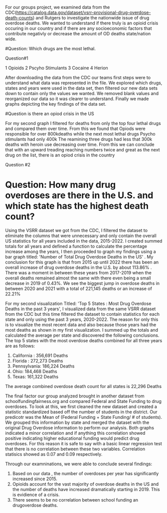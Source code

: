 For our groups project, we examined data from the CDC(https://catalog.data.gov/dataset/vsrr-provisional-drug-overdose-death-counts) and Rutgers to investigate the nationwide issue of drug overdose deaths. We wanted to understand if there truly is an opioid crisis occuring in our country and if there are any socioeconomic factors that contribute negativly or decrease the amount of OD deaths state/nation wide. 

#Question: Which drugs are the most lethal.

Question#1

1 Opioids
2 Pscyho Stimulants
3 Cocaine 
4 Herion

After downloading the data from the CDC our teams first steps were to understand what data was represented in the file.  We explored which drugs, states and years were used in the data set, then filtered our new data sets down to contain only the values we wanted. We removed blank values and reorganized our data so it was clearer to understand. Finally we made graphs depicting the key findings of the data set.


#Question is there an opiod crisis in the US

For my second graph I filtered for deaths from only the top four lethal drugs and compared them over time.
From this we found that Opiods were responsible for over 800kdeaths while the next most lethal drugs Psycho stimulants had only 400k
The reamining three drugs had less that 300k deaths with heroin use decreasing over time.
From this we can conclude that with an upward treading reaching numbers twice and great as the next drug on the list, there is an opiod crisis in the country


Question #2 

# Question: How many drug overdoses are there in the U.S. and which state has the highest death count?
Using the VSRR dataset we got from the CDC, I filtered the dataset to eliminate the columns that were unnecessary and only contain the overall US statistics for all years included in the data, 2015-2022. I created summed totals for all years and defined a function to calculate the percentage increase among the years, I then proceeded to graph my findings using a bar graph titled: 'Number of Total Drug Overdose Deaths in the US' .  My conclusion for this graph is that from 2015 up until 2022 there has been an overall increase of drug overdose deaths in the U.S. by about 113.86% . There was a moment in between these years from 2017-2019 when the overall deaths remained almost the same with there even being a small decrease in 2019 of 0.43%. We see the biggest jump in overdose deaths in between 2020 and 2021 with a total of 221,145 deaths or an increase of 22.21%

For my second visualization Titled: 'Top 5 States : Most Drug Overdose Deaths in the past 3 years', I visualized data from the same VSRR dataset from the CDC but this time filtered the dataset to contain statistics for each state and only using the past 3 years, 2020-2022. The reason for only this is to visualize the most recent data and also because those years had the most deaths as shown in my first visualization. I summed up the totals and calculated the average per state and discovered the following conclusions.
The top 5 states with the most overdose deaths combined for all three years are as follows:

1. California : 356,691 Deaths
2. Florida : 272,273 Deaths
3. Pennsylvania: 186,224 Deaths
4. Ohio: 184,468 Deaths
5. Texas: 161,322 Deaths

The average combined overdose death count for all states is 22,296 Deaths



The final factor our group analyzed brought in another dataset from schoolfundingfairness.org and compared Federal and State Funding to drug overdoses. To look at this, we first cleaned the new dataset and created a statistic standardized based off the number of students in the district. Our predicotr was the Mean of (Federal Funding + State Funding/ # of students). We grouped this information by state and merged the dataset with the original Drug Overdose information to perform our analysis. Both graphs indicated a minor correlation and if anything this correlation showed positive indicating higher educational funding would predict drug overdoses. For this reason it is safe to say with a basic linear regression test that there is no correlation between these two variables. Correlation statisics showed as 0.07 and 0.09 respectively.



Through our examninations, we were able to conclude several findings:
1. Based on our data , the number of overdoses per year has significantly increased since 2015.
2. Opioids account for the vast majority of overdose deaths in the US and the number of deaths have increased dramatically starting in 2019. This is evidience of a crisis.
3. There seems to be no correlation between school funding an drugoverdose deaths. 


